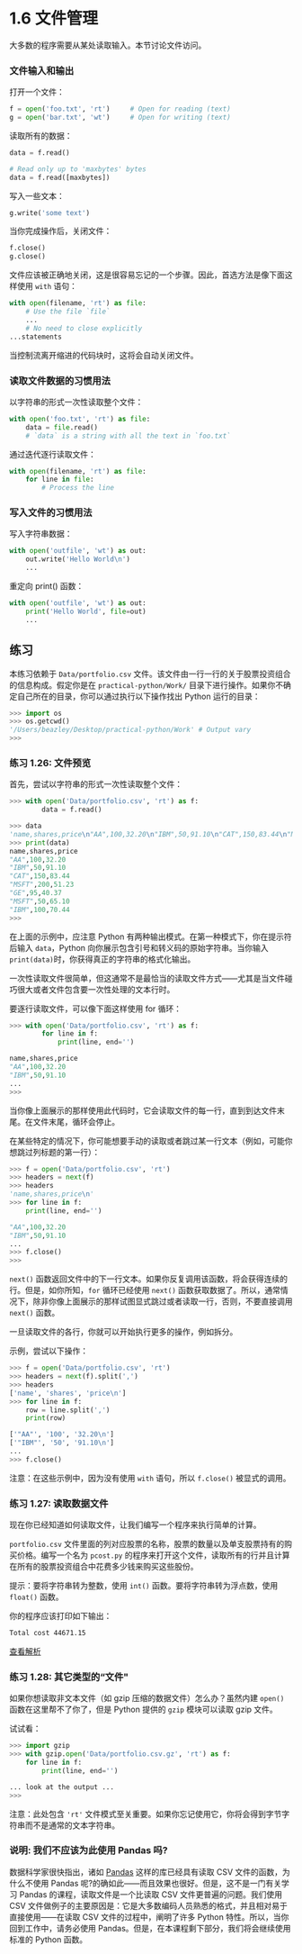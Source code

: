 
# 1.6 文件管理

大多数的程序需要从某处读取输入。本节讨论文件访问。

### 文件输入和输出

打开一个文件：

```python
f = open('foo.txt', 'rt')     # Open for reading (text)
g = open('bar.txt', 'wt')     # Open for writing (text)
```

读取所有的数据：

```python
data = f.read()

# Read only up to 'maxbytes' bytes
data = f.read([maxbytes])
```

写入一些文本：

```python
g.write('some text')
```

当你完成操作后，关闭文件：

```python
f.close()
g.close()
```

文件应该被正确地关闭，这是很容易忘记的一个步骤。因此，首选方法是像下面这样使用 `with` 语句：

```python
with open(filename, 'rt') as file:
    # Use the file `file`
    ...
    # No need to close explicitly
...statements
```

当控制流离开缩进的代码块时，这将会自动关闭文件。

### 读取文件数据的习惯用法

以字符串的形式一次性读取整个文件：

```python
with open('foo.txt', 'rt') as file:
    data = file.read()
    # `data` is a string with all the text in `foo.txt`
```

通过迭代逐行读取文件：

```python
with open(filename, 'rt') as file:
    for line in file:
        # Process the line
```

### 写入文件的习惯用法

写入字符串数据：

```python
with open('outfile', 'wt') as out:
    out.write('Hello World\n')
    ...
```

重定向 print() 函数：

```python
with open('outfile', 'wt') as out:
    print('Hello World', file=out)
    ...
```

## 练习

本练习依赖于 `Data/portfolio.csv` 文件。该文件由一行一行的关于股票投资组合的信息构成。假定你是在  `practical-python/Work/` 目录下进行操作。如果你不确定自己所在的目录，你可以通过执行以下操作找出 Python 运行的目录：

```python
>>> import os
>>> os.getcwd()
'/Users/beazley/Desktop/practical-python/Work' # Output vary
>>>
```

### 练习 1.26: 文件预览

首先，尝试以字符串的形式一次性读取整个文件：

```python
>>> with open('Data/portfolio.csv', 'rt') as f:
        data = f.read()

>>> data
'name,shares,price\n"AA",100,32.20\n"IBM",50,91.10\n"CAT",150,83.44\n"MSFT",200,51.23\n"GE",95,40.37\n"MSFT",50,65.10\n"IBM",100,70.44\n'
>>> print(data)
name,shares,price
"AA",100,32.20
"IBM",50,91.10
"CAT",150,83.44
"MSFT",200,51.23
"GE",95,40.37
"MSFT",50,65.10
"IBM",100,70.44
>>>
```

在上面的示例中，应注意 Python 有两种输出模式。在第一种模式下，你在提示符后输入 `data`，Python 向你展示包含引号和转义码的原始字符串。当你输入 `print(data)`时，你获得真正的字符串的格式化输出。

一次性读取文件很简单，但这通常不是最恰当的读取文件方式——尤其是当文件碰巧很大或者文件包含要一次性处理的文本行时。

要逐行读取文件，可以像下面这样使用 for 循环：

```python
>>> with open('Data/portfolio.csv', 'rt') as f:
        for line in f:
            print(line, end='')

name,shares,price
"AA",100,32.20
"IBM",50,91.10
...
>>>
```

当你像上面展示的那样使用此代码时，它会读取文件的每一行，直到到达文件末尾。在文件末尾，循环会停止。

在某些特定的情况下，你可能想要手动的读取或者跳过某一行文本（例如，可能你想跳过列标题的第一行）：

```python
>>> f = open('Data/portfolio.csv', 'rt')
>>> headers = next(f)
>>> headers
'name,shares,price\n'
>>> for line in f:
    print(line, end='')

"AA",100,32.20
"IBM",50,91.10
...
>>> f.close()
>>>
```

`next()` 函数返回文件中的下一行文本。如果你反复调用该函数，将会获得连续的行。但是，如你所知，`for` 循环已经使用 `next()` 函数获取数据了。所以，通常情况下，除非你像上面展示的那样试图显式跳过或者读取一行，否则，不要直接调用 `next()` 函数。

一旦读取文件的各行，你就可以开始执行更多的操作，例如拆分。

示例，尝试以下操作：

```python
>>> f = open('Data/portfolio.csv', 'rt')
>>> headers = next(f).split(',')
>>> headers
['name', 'shares', 'price\n']
>>> for line in f:
    row = line.split(',')
    print(row)

['"AA"', '100', '32.20\n']
['"IBM"', '50', '91.10\n']
...
>>> f.close()
```

注意：在这些示例中，因为没有使用 `with` 语句，所以 `f.close()`  被显式的调用。

### 练习 1.27: 读取数据文件

现在你已经知道如何读取文件，让我们编写一个程序来执行简单的计算。

`portfolio.csv` 文件里面的列对应股票的名称，股票的数量以及单支股票持有的购买价格。编写一个名为 `pcost.py`  的程序来打开这个文件，读取所有的行并且计算在所有的股票投资组合中花费多少钱来购买这些股份。

提示：要将字符串转为整数，使用 `int()` 函数。要将字符串转为浮点数，使用 `float()` 函数。

你的程序应该打印如下输出：

```bash
Total cost 44671.15
```
[查看解析](../../Solutions/1_27/pcost.py)

### 练习 1.28: 其它类型的“文件"

如果你想读取非文本文件（如 gzip 压缩的数据文件）怎么办？虽然内建 `open()` 函数在这里帮不了你了，但是 Python 提供的 `gzip` 模块可以读取 gzip 文件。

试试看：

```python
>>> import gzip
>>> with gzip.open('Data/portfolio.csv.gz', 'rt') as f:
    for line in f:
        print(line, end='')

... look at the output ...
>>>
```

注意：此处包含 `'rt'` 文件模式至关重要。如果你忘记使用它，你将会得到字节字符串而不是通常的文本字符串。

### 说明:  我们不应该为此使用 Pandas 吗?

数据科学家很快指出，诸如 [Pandas](https://pandas.pydata.org) 这样的库已经具有读取 CSV 文件的函数，为什么不使用 Pandas 呢?的确如此——而且效果也很好。但是，这不是一门有关学习 Pandas 的课程，读取文件是一个比读取 CSV 文件更普遍的问题。我们使用 CSV 文件做例子的主要原因是：它是大多数编码人员熟悉的格式，并且相对易于直接使用——在读取 CSV 文件的过程中，阐明了许多 Python 特性。所以，当你回到工作中，请务必使用 Pandas。但是，在本课程剩下部分，我们将会继续使用标准的 Python 函数。

